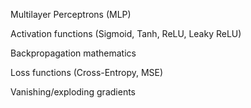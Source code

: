 Multilayer Perceptrons (MLP)

Activation functions (Sigmoid, Tanh, ReLU, Leaky ReLU)

Backpropagation mathematics

Loss functions (Cross-Entropy, MSE)

Vanishing/exploding gradients
